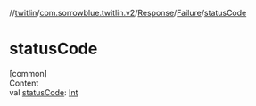 //[twitlin](../../../index.md)/[com.sorrowblue.twitlin.v2](../../index.md)/[Response](../index.md)/[Failure](index.md)/[statusCode](status-code.md)



# statusCode  
[common]  
Content  
val [statusCode](status-code.md): [Int](https://kotlinlang.org/api/latest/jvm/stdlib/kotlin/-int/index.html)  



